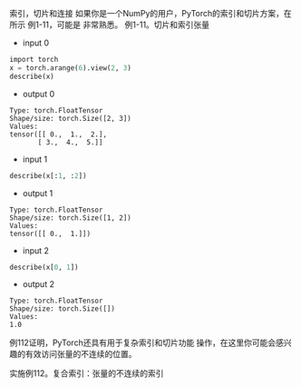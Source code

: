 索引，切片和连接
如果你是一个NumPy的用户，PyTorch的索引和切片方案，在所示
例1-11，可能是
非常熟悉。
例1-11。切片和索引张量

- input 0
```python
import torch
x = torch.arange(6).view(2, 3)
describe(x)
```
- output 0
```
Type: torch.FloatTensor
Shape/size: torch.Size([2, 3])
Values:
tensor([[ 0.,  1.,  2.],
       [ 3.,  4.,  5.]]
```
 - input 1
 ```python
 describe(x[:1, :2])
 ```
 - output 1
 ```
 Type: torch.FloatTensor
Shape/size: torch.Size([1, 2])
Values:
tensor([[ 0.,  1.]])
 ```
 - input 2
 ```python
 describe(x[0, 1])
 ```
 - output 2
 ```
 Type: torch.FloatTensor
Shape/size: torch.Size([])
Values:
1.0
 ```
 例112证明，PyTorch还具有用于复杂索引和切片功能
操作，在这里你可能会感兴趣的有效访问张量的不连续的位置。


实施例112。复合索引：张量的不连续的索引
